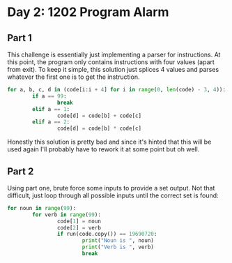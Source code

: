 # Day 2: 1202 Program Alarm

## Part 1

This challenge is essentially just implementing a parser for instructions.
At this point, the program only contains instructions with four values (apart from exit).
To keep it simple, this solution just splices 4 values and parses whatever the first one is
to get the instruction.

```python
for a, b, c, d in (code[i:i + 4] for i in range(0, len(code) - 3, 4)):
		if a == 99:
				break
		elif a == 1:
				code[d] = code[b] + code[c]
		elif a == 2:
				code[d] = code[b] * code[c]
```

Honestly this solution is pretty bad and since it's hinted that this will be used
again I'll probably have to rework it at some point but oh well.

## Part 2

Using part one, brute force some inputs to provide a set output.
Not that difficult, just loop through all possible inputs until
the correct set is found:

```python
for noun in range(99):
		for verb in range(99):
				code[1] = noun
				code[2] = verb
				if run(code.copy()) == 19690720:
						print("Noun is ", noun)
						print("Verb is ", verb)
						break

```


